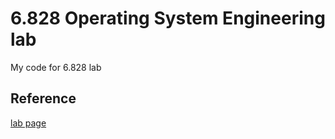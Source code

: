 # 6.828 Operating System Engineering lab

My code for 6.828 lab

## Reference

[lab page](https://pdos.csail.mit.edu/6.828/2018/labguide.html)